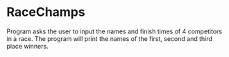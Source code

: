 # RaceChamps
Program asks the user to input
the names and finish times of 4 competitors in a race. 
The program will print the names of the first, second  and third place winners.
